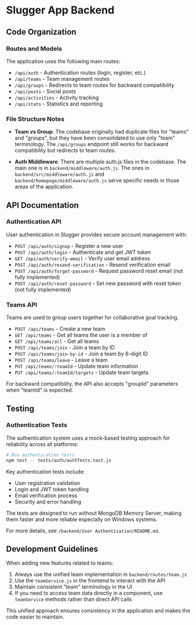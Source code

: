 # Slugger App Backend

## Code Organization

### Routes and Models

The application uses the following main routes:

- `/api/auth` - Authentication routes (login, register, etc.)
- `/api/teams` - Team management routes
- `/api/groups` - Redirects to team routes for backward compatibility
- `/api/posts` - Social posts
- `/api/activities` - Activity tracking
- `/api/stats` - Statistics and reporting

### File Structure Notes

- **Team vs Group**: The codebase originally had duplicate files for "teams" and "groups", but they have been consolidated to use only "team" terminology. The `/api/groups` endpoint still works for backward compatibility but redirects to team routes.

- **Auth Middleware**: There are multiple auth.js files in the codebase. The main one is in `backend/middleware/auth.js`. The ones in `backend/src/middleware/auth.js` and `backend/homepage/middleware/auth.js` serve specific needs in those areas of the application.

## API Documentation

### Authentication API

User authentication in Slugger provides secure account management with:

- `POST /api/auth/signup` - Register a new user
- `POST /api/auth/login` - Authenticate and get JWT token
- `GET /api/auth/verify-email` - Verify user email address
- `POST /api/auth/resend-verification` - Resend verification email
- `POST /api/auth/forgot-password` - Request password reset email (not fully implemented)
- `POST /api/auth/reset-password` - Set new password with reset token (not fully implemented)

### Teams API

Teams are used to group users together for collaborative goal tracking.

- `POST /api/teams` - Create a new team
- `GET /api/teams` - Get all teams the user is a member of
- `GET /api/teams/all` - Get all teams
- `POST /api/teams/join` - Join a team by ID
- `POST /api/teams/join-by-id` - Join a team by 6-digit ID
- `POST /api/teams/leave` - Leave a team
- `PUT /api/teams/:teamId` - Update team information
- `PUT /api/teams/:teamId/targets` - Update team targets

For backward compatibility, the API also accepts "groupId" parameters when "teamId" is expected.

## Testing

### Authentication Tests

The authentication system uses a mock-based testing approach for reliability across all platforms:

```bash
# Run authentication tests
npm test -- tests/auth/authTests.test.js
```

Key authentication tests include:
- User registration validation
- Login and JWT token handling
- Email verification process 
- Security and error handling

The tests are designed to run without MongoDB Memory Server, making them faster and more reliable especially on Windows systems.

For more details, see `/backend/User Authentication/README.md`.

## Development Guidelines

When adding new features related to teams:

1. Always use the unified team implementation in `backend/routes/team.js`
2. Use the `teamService.js` in the frontend to interact with the API
3. Maintain consistent "team" terminology in the UI
4. If you need to access team data directly in a component, use `teamService` methods rather than direct API calls

This unified approach ensures consistency in the application and makes the code easier to maintain. 